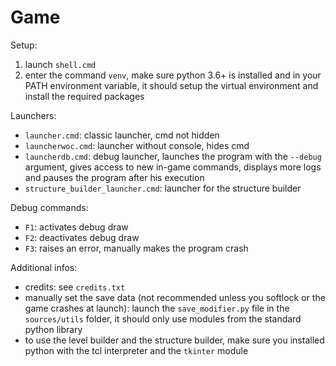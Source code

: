 # Game

Setup:
 1. launch `shell.cmd`
 2. enter the command `venv`, make sure python 3.6+ is installed and in your PATH environment variable, it should setup
 the virtual environment and install the required packages
 
Launchers:
 - `launcher.cmd`: classic launcher, cmd not hidden
 - `launcherwoc.cmd`: launcher without console, hides cmd
 - `launcherdb.cmd`: debug launcher, launches the program with the `--debug` argument, gives access to new in-game
  commands, displays more logs and pauses the program after his execution
 - `structure_builder_launcher.cmd`: launcher for the structure builder
 
 Debug commands:
 - `F1`: activates debug draw
 - `F2`: deactivates debug draw
 - `F3`: raises an error, manually makes the program crash
 
Additional infos:
  - credits: see `credits.txt`
  - manually set the save data (not recommended unless you softlock or the game crashes at launch):
  launch the `save_modifier.py` file in the `sources/utils` folder, it should only use modules from the
  standard python library
  - to use the level builder and the structure builder, make sure you installed python with the tcl interpreter
  and the `tkinter` module
 
